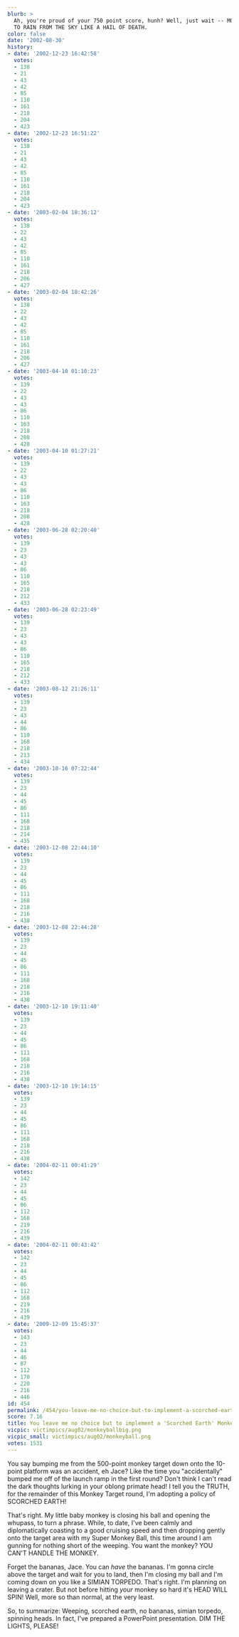 ```yaml
---
blurb: >
  Ah, you're proud of your 750 point score, hunh? Well, just wait -- MONKEYS ARE ABOUT
  TO RAIN FROM THE SKY LIKE A HAIL OF DEATH.
color: false
date: '2002-08-30'
history:
- date: '2002-12-23 16:42:58'
  votes:
  - 138
  - 21
  - 43
  - 42
  - 85
  - 110
  - 161
  - 218
  - 204
  - 423
- date: '2002-12-23 16:51:22'
  votes:
  - 138
  - 21
  - 43
  - 42
  - 85
  - 110
  - 161
  - 218
  - 204
  - 423
- date: '2003-02-04 18:36:12'
  votes:
  - 138
  - 22
  - 43
  - 42
  - 85
  - 110
  - 161
  - 218
  - 206
  - 427
- date: '2003-02-04 18:42:26'
  votes:
  - 138
  - 22
  - 43
  - 42
  - 85
  - 110
  - 161
  - 218
  - 206
  - 427
- date: '2003-04-10 01:10:23'
  votes:
  - 139
  - 22
  - 43
  - 43
  - 86
  - 110
  - 163
  - 218
  - 208
  - 428
- date: '2003-04-10 01:27:21'
  votes:
  - 139
  - 22
  - 43
  - 43
  - 86
  - 110
  - 163
  - 218
  - 208
  - 428
- date: '2003-06-28 02:20:40'
  votes:
  - 139
  - 23
  - 43
  - 43
  - 86
  - 110
  - 165
  - 218
  - 212
  - 433
- date: '2003-06-28 02:23:49'
  votes:
  - 139
  - 23
  - 43
  - 43
  - 86
  - 110
  - 165
  - 218
  - 212
  - 433
- date: '2003-08-12 21:26:11'
  votes:
  - 139
  - 23
  - 43
  - 44
  - 86
  - 110
  - 168
  - 218
  - 213
  - 434
- date: '2003-10-16 07:22:44'
  votes:
  - 139
  - 23
  - 44
  - 45
  - 86
  - 111
  - 168
  - 218
  - 214
  - 435
- date: '2003-12-08 22:44:10'
  votes:
  - 139
  - 23
  - 44
  - 45
  - 86
  - 111
  - 168
  - 218
  - 216
  - 438
- date: '2003-12-08 22:44:28'
  votes:
  - 139
  - 23
  - 44
  - 45
  - 86
  - 111
  - 168
  - 218
  - 216
  - 438
- date: '2003-12-10 19:11:40'
  votes:
  - 139
  - 23
  - 44
  - 45
  - 86
  - 111
  - 168
  - 218
  - 216
  - 438
- date: '2003-12-10 19:14:15'
  votes:
  - 139
  - 23
  - 44
  - 45
  - 86
  - 111
  - 168
  - 218
  - 216
  - 438
- date: '2004-02-11 00:41:29'
  votes:
  - 142
  - 23
  - 44
  - 45
  - 86
  - 112
  - 168
  - 219
  - 216
  - 439
- date: '2004-02-11 00:43:42'
  votes:
  - 142
  - 23
  - 44
  - 45
  - 86
  - 112
  - 168
  - 219
  - 216
  - 439
- date: '2009-12-09 15:45:37'
  votes:
  - 143
  - 23
  - 44
  - 46
  - 87
  - 112
  - 170
  - 220
  - 216
  - 446
id: 454
permalink: /454/you-leave-me-no-choice-but-to-implement-a-scorched-earth-monkey-ball-policy/
score: 7.16
title: You leave me no choice but to implement a 'Scorched Earth' Monkey Ball policy
vicpic: victimpics/aug02/monkeyballbig.png
vicpic_small: victimpics/aug02/monkeyball.png
votes: 1531
---
```


You say bumping me from the 500-point monkey target down onto the
10-point platform was an accident, eh Jace? Like the time you
"accidentally" bumped me off of the launch ramp in the first round?
Don't think I can't read the dark thoughts lurking in your oblong
primate head! I tell you the TRUTH, for the remainder of this Monkey
Target round, I'm adopting a policy of SCORCHED EARTH!

That's right. My little baby monkey is closing his ball and opening the
whupass, to turn a phrase. While, to date, I've been calmly and
diplomatically coasting to a good cruising speed and then dropping
gently onto the target area with my Super Monkey Ball, this time around
I am gunning for nothing short of the weeping. You want the monkey? YOU
CAN'T HANDLE THE MONKEY.

Forget the bananas, Jace. You can *have* the bananas. I'm gonna circle
above the target and wait for you to land, then I'm closing my ball and
I'm coming down on you like a SIMIAN TORPEDO. That's right. I'm planning
on leaving a crater. But not before hitting *your* monkey so hard it's
HEAD WILL SPIN! Well, more so than normal, at the very least.

So, to summarize: Weeping, scorched earth, no bananas, simian torpedo,
spinning heads. In fact, I've prepared a PowerPoint presentation. DIM
THE LIGHTS, PLEASE!